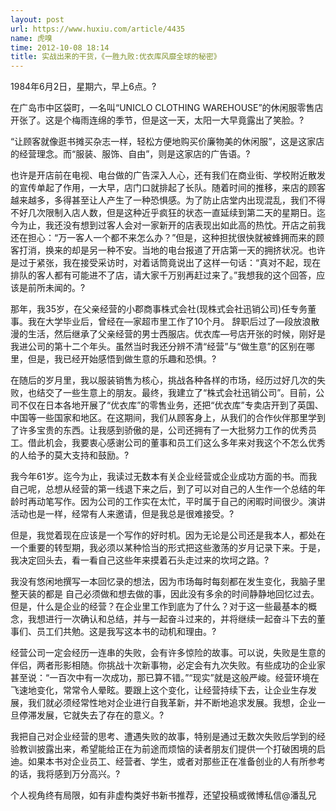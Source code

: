 ```yaml
---
layout: post
url: https://www.huxiu.com/article/4435
name: 虎嗅
time: 2012-10-08 18:14
title: 实战出来的干货，《一胜九败:优衣库风靡全球的秘密》
---
```

1984年6月2日，星期六，早上6点。?

在广岛市中区袋町，一名叫“UNICLO CLOTHING WAREHOUSE”的休闲服零售店开张了。这是个梅雨连绵的季节，但是这一天，太阳一大早竟露出了笑脸。?

“让顾客就像逛书摊买杂志一样，轻松方便地购买价廉物美的休闲服”，这是这家店的经营理念。而“服装、服饰、自由”，则是这家店的广告语。?

也许是开店前在电视、电台做的广告深入人心，还有我们在商业街、学校附近散发的宣传单起了作用，一大早，店门口就排起了长队。随着时间的推移，来店的顾客越来越多，多得甚至让人产生了一种恐惧感。为了防止店堂内出现混乱，我们不得不好几次限制入店人数，但是这种近乎疯狂的状态一直延续到第二天的星期日。迄今为止，我还没有想到过客人会对一家新开的店表现出如此高的热忱。开店之前我还在担心：“万一客人一个都不来怎么办？”但是，这种担扰很快就被蜂拥而来的顾客打消，换来的却是另一种不安。当地的电台报道了开店第一天的拥挤状况。也许 是过于紧张，我在接受采访时，对着话筒竟说出了这样一句话：“真对不起，现在排队的客人都有可能进不了店，请大家千万别再赶过来了。”我想我的这个回答，应该是前所未闻的。?

那年，我35岁，在父亲经营的小郡商事株式会社(现株式会社迅销公司)任专务董事。我在大学毕业后，曾经在—家超市里工作了10个月。 辞职后过了—段放浪散漫的生活，然后继承了父亲经营的男士西服店。优衣库—号店开张的时候，刚好是我进公司的第十二个年头。虽然当时我还分辨不清“经营”与“做生意”的区别在哪里，但是，我已经开始感悟到做生意的乐趣和恐惧。?

在随后的岁月里，我以服装销售为核心，挑战各种各样的市场，经历过好几次的失败，也结交了一些生意上的朋友。最终，我建立了“株式会社迅销公司”。目前，公司不仅在日本各地开展了“优衣库”的零售业务，还把“优衣库”专卖店开到了英国、中国等一些国家和地区。在这期间，我们从顾客身上，从我们的合作伙伴那里学到了许多宝贵的东西。让我感到骄傲的是，公司还拥有了一大批努力工作的优秀员工。借此机会，我要衷心感谢公司的董事和员工们这么多年来对我这个不怎么优秀的人给予的莫大支持和鼓励。?

我今年61岁。迄今为止，我读过无数本有关企业经营或企业成功方面的书。而我自己呢，总想从经营的第一线退下来之后，到了可以对自己的人生作一个总结的年龄时再动笔写作。因为公司的工作实在太忙，平时属于自己的闲暇时间很少。演讲活动也是一样，经常有人来邀请，但是我总是很难接受。?

但是，我觉着现在应该是一个写作的好时机。因为无论是公司还是我本人，都处在一个重要的转型期，我必须以某种恰当的形式把这些激荡的岁月记录下来。于是，我决定回头去，看一看自己这些年来摸着石头走过来的坎坷之路。?

我没有悠闲地撰写一本回忆录的想法，因为市场每时每刻都在发生变化，我脑子里整天装的都是 自己必须做和想去做的事，因此没有多余的时间静静地回忆过去。但是，什么是企业的经营？在企业里工作到底为了什么？对于这一些最基本的概念，我想进行一次确认和总结，并与一起奋斗过来的，并将继续一起奋斗下去的董事们、员工们共勉。这是我写这本书的动机和理由。?

经营公司一定会经历一连串的失败，会有许多惊险的故事。可以说，失败是生意的伴侣，两者形影相随。你挑战十次新事物，必定会有九次失败。有些成功的企业家甚至说：“一百次中有一次成功，那已算不错。”“现实”就是这般严峻。经营环境在飞速地变化，常常令人晕眩。要跟上这个变化，让经营持续下去，让企业生存发展，我们就必须经常性地对企业进行自我革新，并不断地追求发展。我想，企业一旦停滞发展，它就失去了存在的意义。?

我把自己对企业经营的思考、遭遇失败的故事，特别是通过无数次失败后学到的经验教训披露出来，希望能给正在为前途而烦恼的读者朋友们提供一个打破困境的启迪。如果本书对企业员工、经营者、学生，或者对那些正在准备创业的人有所参考的话，我将感到万分高兴。?

个人视角终有局限，如有非虚构类好书新书推荐，还望投稿或微博私信@潘乱兄

